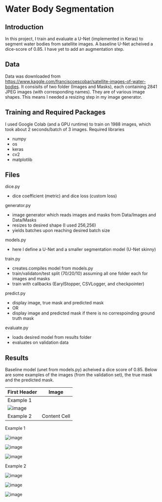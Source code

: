 # Water Body Segmentation
## Introduction
In this project, I train and evaluate a U-Net (implemented in Keras) to segment water bodies from satellite images. A baseline U-Net acheived a dice-score of 0.85. I have yet to add an augmentation step. 
## Data 
Data was downloaded from https://www.kaggle.com/franciscoescobar/satellite-images-of-water-bodies. It consisits of two folder (Images and Masks), each containing 2841 JPEG images (with corresponding names). They are of various image shapes. This means I needed a resizing step in my image generator.
## Training and Required Packages
I used Google Colab (and a GPU runtime) to train on 1988 images, which took about 2 seconds/batch of 3 images. Required libraries
* numpy 
* os
* keras
* cv2
* matplotlib
## Files
dice.py
* dice coefficient (metric) and dice loss (custom loss) 

generator.py
 * image generator which reads images and masks from Data/Images and Data/Masks
 * resizes to desired shape (I used 256,256)
 * yields batches upon reaching desired batch size

models.py
* here I define a U-Net and a smaller segmentation model (U-Net skinny)

train.py
 * creates.compiles model from models.py
 * train/validaton/test split (70/20/10) assuming all one folder each for images and masks 
 * train with callbacks (EarylStopper, CSVLogger, and checkpointer)

predict.py
 * display image, true mask and predicted mask 
 * OR
 * display image and predicted mask if there is no correspoinding ground truth mask 

evaluate.py
 * loads desired model from results folder
 * evaluates on validation data

## Results
Baseline model (unet from models.py) acheived a dice score of 0.85. Below are some examples of the images (from the validation set), the true mask and the predicted mask.

| First Header  | Image |
| ------------- | ------------- |
| Example 1     |
![image](https://user-images.githubusercontent.com/56979366/111925366-9ecde600-8a76-11eb-90bd-b5a4a0ad96cb.png)|
| Example 2     | Content Cell  |

Example 1

![image](https://user-images.githubusercontent.com/56979366/111925366-9ecde600-8a76-11eb-90bd-b5a4a0ad96cb.png)

![image](https://user-images.githubusercontent.com/56979366/111925388-b5743d00-8a76-11eb-92b5-32e89d64cde2.png)

![image](https://user-images.githubusercontent.com/56979366/111925400-be650e80-8a76-11eb-9408-ec536364bc90.png)

Example 2

![image](https://user-images.githubusercontent.com/56979366/111925460-f8361500-8a76-11eb-80a4-e0f76654e493.png)

![image](https://user-images.githubusercontent.com/56979366/111925476-0126e680-8a77-11eb-804f-0b57a61b5715.png)

![image](https://user-images.githubusercontent.com/56979366/111925485-071cc780-8a77-11eb-9e85-00245c77fab8.png)
